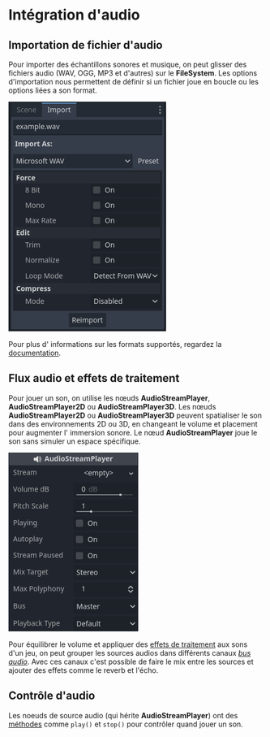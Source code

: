 # Intégration d'audio

## Importation de fichier d'audio

Pour importer des échantillons sonores et musique, on peut glisser des fichiers audio (WAV, OGG, MP3 et d'autres) sur le **FileSystem**. Les options d'importation nous permettent de définir si un fichier joue en boucle ou les options liées a son format.

![Exemple d'options d'importation audio](image.png)

Pour plus d' informations sur les formats supportés, regardez la [documentation](https://docs.godotengine.org/fr/4.x/tutorials/assets_pipeline/importing_audio_samples.html).

## Flux audio et effets de traitement

Pour jouer un son, on utilise les nœuds **AudioStreamPlayer**, **AudioStreamPlayer2D** ou **AudioStreamPlayer3D**. Les nœuds **AudioStreamPlayer2D** ou **AudioStreamPlayer3D** peuvent spatialiser le son dans des environnements 2D ou 3D, en changeant le volume et placement pour augmenter l' immersion sonore. Le nœud **AudioStreamPlayer** joue le son sans simuler un espace spécifique.

![Le noeud AudioStreamPlayer](image-1.png)

Pour équilibrer le volume et appliquer des [effets de traitement](https://docs.godotengine.org/fr/4.x/tutorials/audio/audio_effects.html) aux sons d'un jeu, on peut grouper les sources audios dans différents canaux [*bus audio*](https://docs.godotengine.org/fr/4.x/tutorials/audio/audio_buses.html). Avec ces canaux c'est possible de faire le mix entre les sources et ajouter des effets comme le reverb et l'écho.

## Contrôle d'audio

Les noeuds de source audio (qui hérite **AudioStreamPlayer**) ont des [méthodes](https://docs.godotengine.org/fr/4.x/classes/class_audiostreamplayer.html#audiostreamplayer) comme `play()` et `stop()` pour contrôler quand jouer un son.
